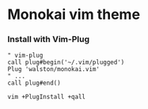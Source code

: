 # Monokai vim theme

### Install with Vim-Plug

```VimL
" vim-plug
call plug#begin('~/.vim/plugged')
Plug 'walston/monokai.vim'
" ...
call plug#end()
```

```sh
vim +PlugInstall +qall
```
